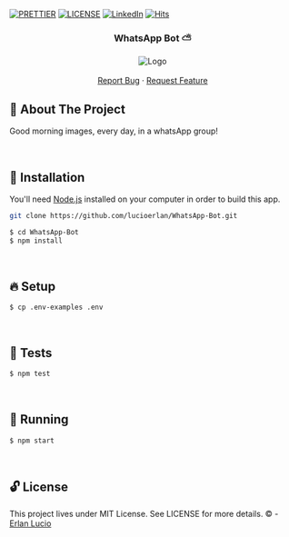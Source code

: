 
<!-- PROJECT SHIELDS -->
[![PRETTIER](https://img.shields.io/badge/code_style-prettier-ff69b4.svg?style=flat-square)](https://gitter.im/jlongster/prettie)
[![LICENSE](https://img.shields.io/github/license/arshadkazmi42/awesome-github-init.svg)](https://github.com/arshadkazmi42/awesome-github-init/LICENSE)
[![LinkedIn][linkedin-shield]](https://www.linkedin.com/in/erlanlucio/)
[![Hits](https://hits.seeyoufarm.com/api/count/incr/badge.svg?url=https%3A%2F%2Fgithub.com%2Flucioerlan%2FWhatsApp-Bot&count_bg=%23E71A18&title_bg=%23555555&icon=dependabot.svg&icon_color=%23E7E7E7&title=views&edge_flat=false)](https://hits.seeyoufarm.com)
<!-- PROJECT SHIELDS -->



<!-- PROJECT -->
<p align="center">
  <h3 align="center"> 
   WhatsApp Bot  ⛅ 
  </h3> 
  <p align="center">
    <img src="https://user-images.githubusercontent.com/67064886/115274946-94574880-a117-11eb-8e8c-bdc36879241d.gif" alt="Logo" >
    <br />
    <br />
    <a href="https://github.com/lucioerlan/WhatsApp-Bot/issues">Report Bug</a>
    ·
    <a href="https://github.com/lucioerlan/WhatsApp-Bot/issues">Request Feature</a>
  </p>
</p>
<!-- PROJECT -->



<!-- ABOUT THE PROJECT -->
## 🤔 About The Project

Good morning images, every day, in a whatsApp group!

<br /> 
<!-- ABOUT THE PROJECT -->



<!-- INSTALLATION -->
## 🔨 Installation

You'll need [Node.js](https://nodejs.org) installed on your computer in order to build this app.

```bash
git clone https://github.com/lucioerlan/WhatsApp-Bot.git

$ cd WhatsApp-Bot
$ npm install
```

<br />
<!-- INSTALLATION -->



<!-- SETUP -->
## 🔥 Setup

```
$ cp .env-examples .env 

```

<br /> 
<!-- SETUP -->


<!-- RUNNING TESTS -->
## 🥇 Tests
```bash
$ npm test 
```

<br />
<!-- RUNNING TESTS -->



<!-- RUNNING -->
## 🚀 Running

```
$ npm start 
```

<br />
<!-- RUNNING -->



<!-- LICENSE -->
## 🔓 License

This project lives under MIT License. See LICENSE for more details. © - [Erlan Lucio](https://www.linkedin.com/in/erlanlucio/)

<br />
<!-- LICENSE -->



<!-- MARKDOWN LINKS & IMAGES -->
[contributors-shield]: https://img.shields.io/github/contributors/othneildrew/Best-README-Template.svg?style=flat-square
[contributors-url]: https://github.com/othneildrew/Best-README-Template/graphs/contributors
[forks-shield]: https://img.shields.io/github/forks/othneildrew/Best-README-Template.svg?style=flat-square
[forks-url]: https://github.com/othneildrew/Best-README-Template/network/members
[stars-shield]: https://img.shields.io/github/stars/othneildrew/Best-README-Template.svg?style=flat-square
[stars-url]: https://github.com/othneildrew/Best-README-Template/stargazers
[issues-shield]: https://img.shields.io/github/issues/othneildrew/Best-README-Template.svg?style=flat-square
[issues-url]: https://github.com/othneildrew/Best-README-Template/issues
[license-shield]: https://img.shields.io/github/license/othneildrew/Best-README-Template.svg?style=flat-square
[license-url]: https://github.com/othneildrew/Best-README-Template/blob/master/LICENSE.txt
[linkedin-shield]: https://img.shields.io/badge/-LinkedIn-black.svg?style=flat-square&logo=linkedin&colorB=555
[linkedin-url]: https://linkedin.com/in/othneildrew
[product-screenshot]: images/screenshot.png
<!-- MARKDOWN LINKS & IMAGES -->

